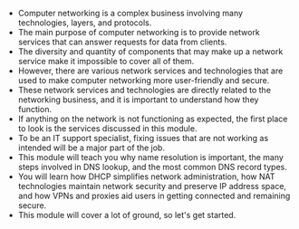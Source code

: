 -   Computer networking is a complex business involving many technologies, layers, and protocols.
-   The main purpose of computer networking is to provide network services that can answer requests for data from clients.
-   The diversity and quantity of components that may make up a network service make it impossible to cover all of them.
-   However, there are various network services and technologies that are used to make computer networking more user-friendly and secure.
-   These network services and technologies are directly related to the networking business, and it is important to understand how they function.
-   If anything on the network is not functioning as expected, the first place to look is the services discussed in this module.
-   To be an IT support specialist, fixing issues that are not working as intended will be a major part of the job.
-   This module will teach you why name resolution is important, the many steps involved in DNS lookup, and the most common DNS record types.
-   You will learn how DHCP simplifies network administration, how NAT technologies maintain network security and preserve IP address space, and how VPNs and proxies aid users in getting connected and remaining secure.
-   This module will cover a lot of ground, so let's get started.